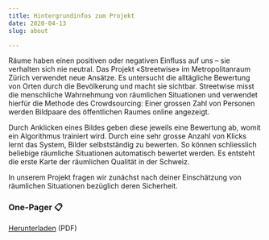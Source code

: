 ```yaml
---
title: Hintergrundinfos zum Projekt
date: 2020-04-13
slug: about

---
```

Räume haben einen positiven oder negativen Einfluss auf uns – sie verhalten sich nie neutral. Das Projekt «Streetwise» im Metropolitanraum Zürich verwendet neue Ansätze. Es untersucht die alltägliche Bewertung von Orten durch die Bevölkerung und macht sie sichtbar. Streetwise misst die menschliche Wahrnehmung von räumlichen Situationen und verwendet hierfür die Methode des Crowdsourcing: Einer grossen Zahl von Personen werden Bildpaare des öffentlichen Raumes online angezeigt.

Durch Anklicken eines Bildes geben diese jeweils eine Bewertung ab, womit ein Algorithmus trainiert wird. Durch eine sehr grosse Anzahl von Klicks lernt das System, Bilder selbstständig zu bewerten. So können schliesslich beliebige räumliche Situationen automatisch bewertet werden. Es entsteht die erste Karte der räumlichen Qualität in der Schweiz.

In unserem Projekt fragen wir zunächst nach deiner Einschätzung von räumlichen Situationen bezüglich deren Sicherheit.

### One-Pager 📋

[Herunterladen](https://forestryio-cache-production.s3.us-west-2.amazonaws.com/AmM1vPBBd6KtseBwVuUpRRog?response-content-disposition=inline%3B%20filename%3D%22Onepager_Streetwise.pdf%22%3B%20filename%2A%3DUTF-8%27%27Onepager_Streetwise.pdf&response-content-type=application%2Fpdf&X-Amz-Algorithm=AWS4-HMAC-SHA256&X-Amz-Credential=AKIAIQE2GI56SMIKOZ4A%2F20200424%2Fus-west-2%2Fs3%2Faws4_request&X-Amz-Date=20200424T193513Z&X-Amz-Expires=300&X-Amz-SignedHeaders=host&X-Amz-Signature=f4781222bc0822bc056e89fbc701c71391142a72569139954589b6e43598fe4e) (PDF)

